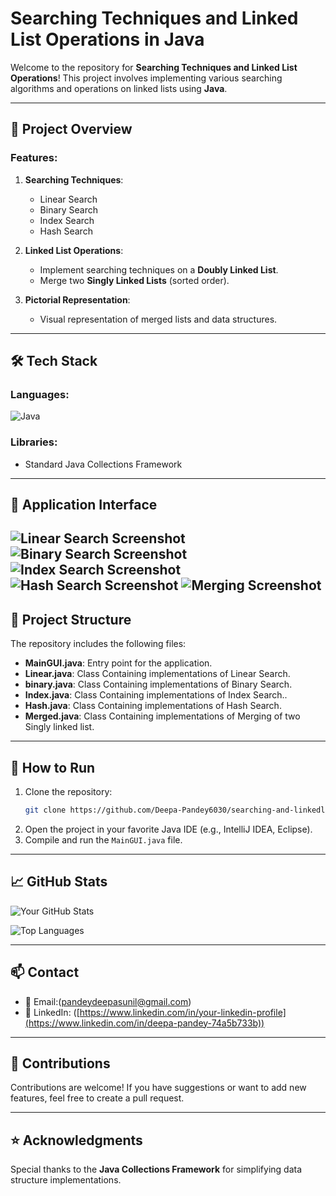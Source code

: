 # Searching Techniques and Linked List Operations in Java

Welcome to the repository for **Searching Techniques and Linked List Operations**! This project involves implementing various searching algorithms and operations on linked lists using **Java**.

---

## 🚀 Project Overview
### Features:
1. **Searching Techniques**:
   - Linear Search
   - Binary Search
   - Index Search
   - Hash Search

2. **Linked List Operations**:
   - Implement searching techniques on a **Doubly Linked List**.
   - Merge two **Singly Linked Lists** (sorted order).

3. **Pictorial Representation**:
   - Visual representation of merged lists and data structures.

---

## 🛠️ Tech Stack
### Languages:
![Java](https://img.shields.io/badge/Java-ED8B00?style=for-the-badge&logo=java&logoColor=white)

### Libraries:
- Standard Java Collections Framework

---

## 🎨 Application Interface
![Linear Search Screenshot]()
![Binary Search Screenshot](https://via.placeholder.com/800x400.png?text=Linked+List+Operations+Screenshot)
![Index Search Screenshot](https://via.placeholder.com/800x400.png?text=Linked+List+Operations+Screenshot)
![Hash Search Screenshot]()
![Merging Screenshot]()
---

## 📂 Project Structure
The repository includes the following files:
- **MainGUI.java**: Entry point for the application.
- **Linear.java**: Class Containing implementations of Linear Search.
- **binary.java**: Class Containing implementations of Binary Search.
- **Index.java**: Class Containing implementations of Index Search..
- **Hash.java**: Class Containing implementations of Hash Search.
- **Merged.java**: Class Containing implementations of Merging of two Singly linked list.
---

## 🧰 How to Run
1. Clone the repository:
   ```bash
   git clone https://github.com/Deepa-Pandey6030/searching-and-linkedlist.git
   ```
2. Open the project in your favorite Java IDE (e.g., IntelliJ IDEA, Eclipse).
3. Compile and run the `MainGUI.java` file.

---

## 📈 GitHub Stats
![Your GitHub Stats](https://github-readme-stats.vercel.app/api?username=your-username&show_icons=true&theme=radical)

![Top Languages](https://github-readme-stats.vercel.app/api/top-langs/?username=your-username&layout=compact&theme=radical)

---

## 📫 Contact
- 📧 Email:(pandeydeepasunil@gmail.com)
- 💼 LinkedIn: ([https://www.linkedin.com/in/your-linkedin-profile](https://www.linkedin.com/in/deepa-pandey-74a5b733b))

---

## 🤝 Contributions
Contributions are welcome! If you have suggestions or want to add new features, feel free to create a pull request.

---

## ⭐ Acknowledgments
Special thanks to the **Java Collections Framework** for simplifying data structure implementations.

